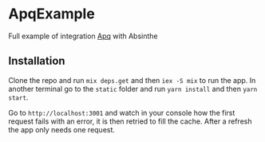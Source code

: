 # ApqExample

Full example of integration [Apq](https://github.com/maartenvanvliet/apq) with Absinthe

## Installation

Clone the repo and run `mix deps.get` and then `iex -S mix` to run the app.
In another terminal go to the `static` folder and run `yarn install` and then `yarn start`.

Go to `http://localhost:3001` and watch in your console how the first request fails with an error, it is then retried to fill the cache. After a refresh the app only needs one request.

